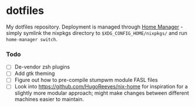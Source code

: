 # dotfiles

My dotfiles repository. Deployment is managed through [Home
Manager](https://github.com/rycee/home-manager/) - simply symlink the
nixpkgs directory to `$XDG_CONFIG_HOME/nixpkgs/` and run `home-manager
switch`.

### Todo
- [ ] De-vendor zsh plugins
- [ ] Add gtk theming
- [ ] Figure out how to pre-compile stumpwm module FASL files
- [ ] Look into https://github.com/HugoReeves/nix-home for inspiration
      for a slightly more modular approach; might make changes between
      different machines easier to maintain.
